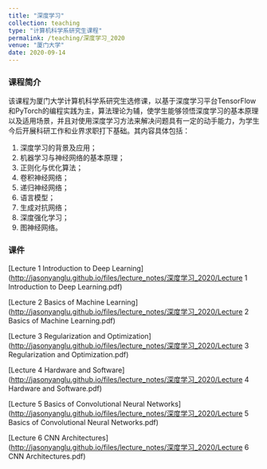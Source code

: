 ```yaml
---
title: "深度学习"
collection: teaching
type: "计算机科学系研究生课程"
permalink: /teaching/深度学习_2020
venue: "厦门大学"
date: 2020-09-14
---
```


### 课程简介

该课程为厦门大学计算机科学系研究生选修课，以基于深度学习平台TensorFlow和PyTorch的编程实践为主，算法理论为辅，使学生能够领悟深度学习的基本原理以及适用场景，并且对使用深度学习方法来解决问题具有一定的动手能力，为学生今后开展科研工作和业界求职打下基础。其内容具体包括：

1. 深度学习的背景及应用；
2. 机器学习与神经网络的基本原理；
3. 正则化与优化算法；
4. 卷积神经网络；
5. 递归神经网络；
6. 语言模型；
7. 生成对抗网络；
8. 深度强化学习；
9. 图神经网络。

### 课件

[Lecture 1 Introduction to Deep Learning](http://jasonyanglu.github.io/files/lecture_notes/深度学习_2020/Lecture 1 Introduction to Deep Learning.pdf)

[Lecture 2 Basics of Machine Learning](http://jasonyanglu.github.io/files/lecture_notes/深度学习_2020/Lecture 2 Basics of Machine Learning.pdf)

[Lecture 3 Regularization and Optimization](http://jasonyanglu.github.io/files/lecture_notes/深度学习_2020/Lecture 3 Regularization and Optimization.pdf)

[Lecture 4 Hardware and Software](http://jasonyanglu.github.io/files/lecture_notes/深度学习_2020/Lecture 4 Hardware and Software.pdf)

[Lecture 5 Basics of Convolutional Neural Networks](http://jasonyanglu.github.io/files/lecture_notes/深度学习_2020/Lecture 5 Basics of Convolutional Neural Networks.pdf)

[Lecture 6 CNN Architectures](http://jasonyanglu.github.io/files/lecture_notes/深度学习_2020/Lecture 6 CNN Architectures.pdf)

